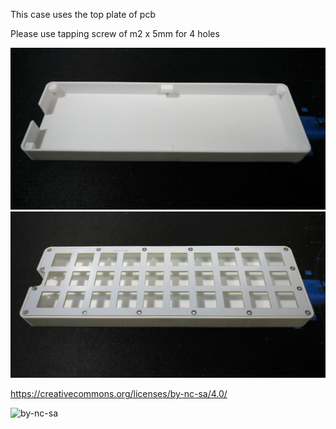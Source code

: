 This case uses the top plate of pcb

Please use tapping screw of m2 x 5mm for 4 holes

![gherkin case](https://github.com/rororo1762/Gherkin-case/blob/master/gherkin%20case.jpg)
![gherkin case with top plate](https://github.com/rororo1762/Gherkin-case/blob/master/gherkin%20case%20with%20top%20plate.jpg)

https://creativecommons.org/licenses/by-nc-sa/4.0/

![by-nc-sa](https://i.creativecommons.org/l/by-nc-sa/4.0/88x31.png)
